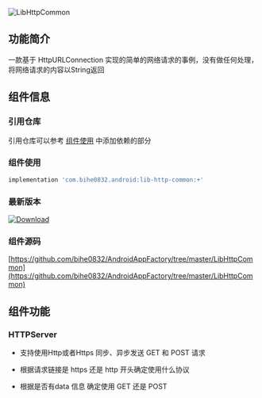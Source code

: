 ![LibHttpCommon](https://img.shields.io/badge/AndroidAppFactory-LibHttpCommon-brightgreen)

## 功能简介

一款基于 HttpURLConnection 实现的简单的网络请求的事例，没有做任何处理，将网络请求的内容以String返回

## 组件信息

### 引用仓库

引用仓库可以参考 [组件使用](./../start.md) 中添加依赖的部分

### 组件使用

```groovy
implementation 'com.bihe0832.android:lib-http-common:+'
```

### 最新版本

[ ![Download](https://api.bintray.com/packages/bihe0832/android/lib-http-common/images/download.svg) ](https://bintray.com/bihe0832/android/lib-http-common/_latestVersion)

### 组件源码

[https://github.com/bihe0832/AndroidAppFactory/tree/master/LibHttpCommon](https://github.com/bihe0832/AndroidAppFactory/tree/master/LibHttpCommon)

## 组件功能

### HTTPServer

- 支持使用Http或者Https 同步、异步发送 GET 和 POST 请求

- 根据请求链接是 https 还是 http 开头确定使用什么协议

- 根据是否有data 信息 确定使用 GET 还是 POST

<!-- ## 事例代码

[https://github.com/bihe0832/AndroidAppFactory/tree/master/APPTest/src/main/java/com/bihe0832/android/test/module/request/TestHttpActivity.kt](https://github.com/bihe0832/AndroidAppFactory/tree/master/APPTest/src/main/java/com/bihe0832/android/test/module/request/TestHttpActivity.kt) -->
